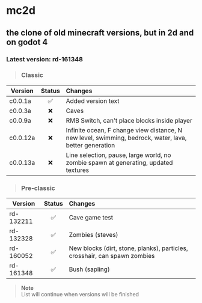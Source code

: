 # mc2d
## the clone of old minecraft versions, but in 2d and on godot 4

### Latest version: rd-161348

> ### Classic
| Version      | Status             | Changes             |
| -------------| :----------------: | :-----------------  |
| c0.0.1a      | :white_check_mark: | Added version text  |
| c0.0.3a      | :x:                | Caves               |
| c0.0.9a      | :x:                | RMB Switch, can't place blocks inside player |
| c0.0.12a     | :x:                | Infinite ocean, F change view distance, N new level, swimming, bedrock, water, lava, better generation |
| c0.0.13a     | :x:                | Line selection, pause, large world, no zombie spawn at generating, updated textures |

> ### Pre-classic
| Version      | Status             | Changes             |
| -------------| :----------------: | :-----------------  |
| rd-132211    | :white_check_mark: | Cave game test      |
| rd-132328    | :white_check_mark: | Zombies (steves)    |
| rd-160052    | :white_check_mark: | New blocks (dirt, stone, planks), particles, crosshair, can spawn zombies |
| rd-161348    | :white_check_mark: | Bush (sapling)      |

> **Note** <br/>
List will continue when versions will be finished
